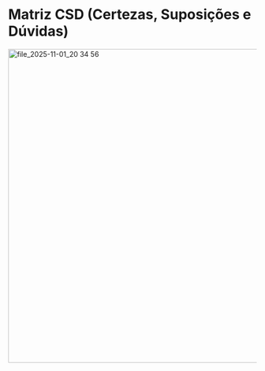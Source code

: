 # Matriz CSD (Certezas, Suposições e Dúvidas)

<img width="1183" height="636" alt="file_2025-11-01_20 34 56" src="https://github.com/user-attachments/assets/94a9bb4d-9acc-47cb-8d5e-b723296629d0" />


